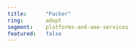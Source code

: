 ```yaml
---
title:      "Packer"
ring:       adopt
segment:    platforms-and-aoe-services
featured:   false
---
```

